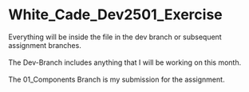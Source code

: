# White_Cade_Dev2501_Exercise

Everything will be inside the file in the dev branch or subsequent assignment branches.
<br> 
<br>
The Dev-Branch includes anything that I will be working on this month.
<br> 
<br>
The 01_Components Branch is my submission for the assignment.
